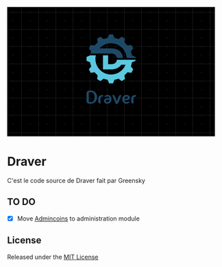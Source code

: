 <img src="./images/banner.png">

# Draver

C'est le code source de Draver fait par Greensky

## TO DO

- [x] Move [Admincoins](./src/commands/adminCoins.ts) to administration module

## License

Released under the [MIT License](./LICENSE)
